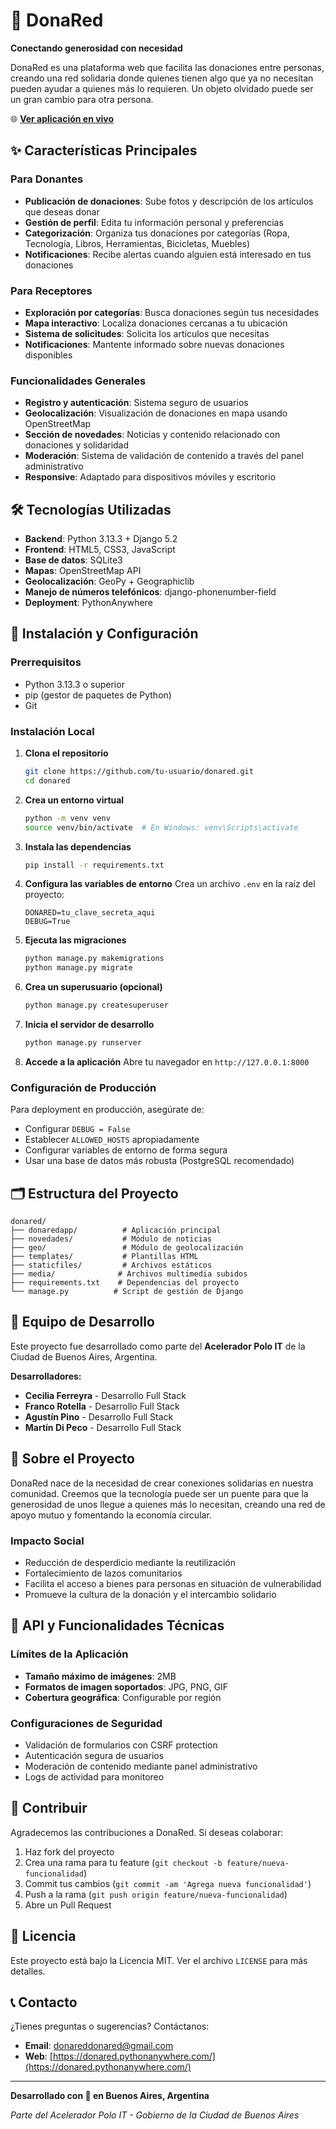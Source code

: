 # 🤝 DonaRed

**Conectando generosidad con necesidad**

DonaRed es una plataforma web que facilita las donaciones entre personas, creando una red solidaria donde quienes tienen algo que ya no necesitan pueden ayudar a quienes más lo requieren. Un objeto olvidado puede ser un gran cambio para otra persona.

🌐 **[Ver aplicación en vivo](https://donared.pythonanywhere.com/)**

## ✨ Características Principales

### Para Donantes
- **Publicación de donaciones**: Sube fotos y descripción de los artículos que deseas donar
- **Gestión de perfil**: Edita tu información personal y preferencias
- **Categorización**: Organiza tus donaciones por categorías (Ropa, Tecnología, Libros, Herramientas, Bicicletas, Muebles)
- **Notificaciones**: Recibe alertas cuando alguien está interesado en tus donaciones

### Para Receptores
- **Exploración por categorías**: Busca donaciones según tus necesidades
- **Mapa interactivo**: Localiza donaciones cercanas a tu ubicación
- **Sistema de solicitudes**: Solicita los artículos que necesitas
- **Notificaciones**: Mantente informado sobre nuevas donaciones disponibles

### Funcionalidades Generales
- **Registro y autenticación**: Sistema seguro de usuarios
- **Geolocalización**: Visualización de donaciones en mapa usando OpenStreetMap
- **Sección de novedades**: Noticias y contenido relacionado con donaciones y solidaridad
- **Moderación**: Sistema de validación de contenido a través del panel administrativo
- **Responsive**: Adaptado para dispositivos móviles y escritorio

## 🛠️ Tecnologías Utilizadas

- **Backend**: Python 3.13.3 + Django 5.2
- **Frontend**: HTML5, CSS3, JavaScript
- **Base de datos**: SQLite3
- **Mapas**: OpenStreetMap API
- **Geolocalización**: GeoPy + Geographiclib
- **Manejo de números telefónicos**: django-phonenumber-field
- **Deployment**: PythonAnywhere

## 🚀 Instalación y Configuración

### Prerrequisitos
- Python 3.13.3 o superior
- pip (gestor de paquetes de Python)
- Git

### Instalación Local

1. **Clona el repositorio**
   ```bash
   git clone https://github.com/tu-usuario/donared.git
   cd donared
   ```

2. **Crea un entorno virtual**
   ```bash
   python -m venv venv
   source venv/bin/activate  # En Windows: venv\Scripts\activate
   ```

3. **Instala las dependencias**
   ```bash
   pip install -r requirements.txt
   ```

4. **Configura las variables de entorno**
   Crea un archivo `.env` en la raíz del proyecto:
   ```
   DONARED=tu_clave_secreta_aqui
   DEBUG=True
   ```

5. **Ejecuta las migraciones**
   ```bash
   python manage.py makemigrations
   python manage.py migrate
   ```

6. **Crea un superusuario (opcional)**
   ```bash
   python manage.py createsuperuser
   ```

7. **Inicia el servidor de desarrollo**
   ```bash
   python manage.py runserver
   ```

8. **Accede a la aplicación**
   Abre tu navegador en `http://127.0.0.1:8000`

### Configuración de Producción

Para deployment en producción, asegúrate de:
- Configurar `DEBUG = False`
- Establecer `ALLOWED_HOSTS` apropiadamente
- Configurar variables de entorno de forma segura
- Usar una base de datos más robusta (PostgreSQL recomendado)

## 🗂️ Estructura del Proyecto

```
donared/
├── donaredapp/          # Aplicación principal
├── novedades/           # Módulo de noticias
├── geo/                 # Módulo de geolocalización
├── templates/           # Plantillas HTML
├── staticfiles/         # Archivos estáticos
├── media/              # Archivos multimedia subidos
├── requirements.txt    # Dependencias del proyecto
└── manage.py          # Script de gestión de Django
```

## 👥 Equipo de Desarrollo

Este proyecto fue desarrollado como parte del **Acelerador Polo IT** de la Ciudad de Buenos Aires, Argentina.

**Desarrolladores:**
- **Cecilia Ferreyra** - Desarrollo Full Stack
- **Franco Rotella** - Desarrollo Full Stack  
- **Agustín Pino** - Desarrollo Full Stack
- **Martín Di Peco** - Desarrollo Full Stack

## 🌟 Sobre el Proyecto

DonaRed nace de la necesidad de crear conexiones solidarias en nuestra comunidad. Creemos que la tecnología puede ser un puente para que la generosidad de unos llegue a quienes más lo necesitan, creando una red de apoyo mutuo y fomentando la economía circular.

### Impacto Social
- Reducción de desperdicio mediante la reutilización
- Fortalecimiento de lazos comunitarios
- Facilita el acceso a bienes para personas en situación de vulnerabilidad
- Promueve la cultura de la donación y el intercambio solidario

## 🔧 API y Funcionalidades Técnicas

### Límites de la Aplicación
- **Tamaño máximo de imágenes**: 2MB
- **Formatos de imagen soportados**: JPG, PNG, GIF
- **Cobertura geográfica**: Configurable por región

### Configuraciones de Seguridad
- Validación de formularios con CSRF protection
- Autenticación segura de usuarios
- Moderación de contenido mediante panel administrativo
- Logs de actividad para monitoreo

## 🤝 Contribuir

Agradecemos las contribuciones a DonaRed. Si deseas colaborar:

1. Haz fork del proyecto
2. Crea una rama para tu feature (`git checkout -b feature/nueva-funcionalidad`)
3. Commit tus cambios (`git commit -am 'Agrega nueva funcionalidad'`)
4. Push a la rama (`git push origin feature/nueva-funcionalidad`)
5. Abre un Pull Request

## 📄 Licencia

Este proyecto está bajo la Licencia MIT. Ver el archivo `LICENSE` para más detalles.

## 📞 Contacto

¿Tienes preguntas o sugerencias? Contáctanos:
- **Email**: donareddonared@gmail.com
- **Web**: [https://donared.pythonanywhere.com/](https://donared.pythonanywhere.com/)

---

**Desarrollado con 💙 en Buenos Aires, Argentina**

*Parte del Acelerador Polo IT - Gobierno de la Ciudad de Buenos Aires*
